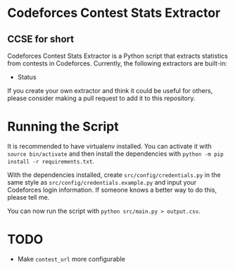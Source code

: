 # Codeforces Contest Stats Extractor
## CCSE for short

Codeforces Contest Stats Extractor is a Python script that extracts statistics from contests in Codeforces.
Currently, the following extractors are built-in:
+ Status

If you create your own extractor and think it could be useful for others, please consider making a pull request
to add it to this repository.

# Running the Script
It is recommended to have virtualenv installed. You can activate it with `source bin/activate` and then install
the dependencies with `python -m pip install -r requirements.txt`.

With the dependencies installed, create `src/config/credentials.py` in the same style as `src/config/credentials.example.py` and input your Codeforces login information. If someone knows a better way to do this, please tell me.

You can now run the script with `python src/main.py > output.csv`.

# TODO
+ Make `contest_url` more configurable